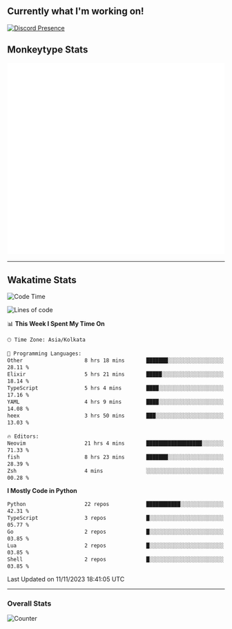 ## Currently what I'm working on!
[![Discord Presence](https://lanyard.cnrad.dev/api/534981034400284712)](https://discord.com/users/534981034400284712)

## Monkeytype Stats
<a href="https://monkeytype.com/profile/dhanus">
  <img src="https://raw.githubusercontent.com/Dhanus3133/Dhanus3133/monkeytype/monkeytype-lb.svg" alt="Monkeytype Profile" />
</a>

---

## Wakatime Stats
<!--START_SECTION:waka-->
![Code Time](http://img.shields.io/badge/Code%20Time-1%2C349%20hrs%2042%20mins-blue)

![Lines of code](https://img.shields.io/badge/From%20Hello%20World%20I%27ve%20Written-4.7%20million%20lines%20of%20code-blue)

📊 **This Week I Spent My Time On** 

```text
🕑︎ Time Zone: Asia/Kolkata

💬 Programming Languages: 
Other                    8 hrs 18 mins       ███████░░░░░░░░░░░░░░░░░░   28.11 % 
Elixir                   5 hrs 21 mins       █████░░░░░░░░░░░░░░░░░░░░   18.14 % 
TypeScript               5 hrs 4 mins        ████░░░░░░░░░░░░░░░░░░░░░   17.16 % 
YAML                     4 hrs 9 mins        ████░░░░░░░░░░░░░░░░░░░░░   14.08 % 
heex                     3 hrs 50 mins       ███░░░░░░░░░░░░░░░░░░░░░░   13.03 % 

🔥 Editors: 
Neovim                   21 hrs 4 mins       ██████████████████░░░░░░░   71.33 % 
fish                     8 hrs 23 mins       ███████░░░░░░░░░░░░░░░░░░   28.39 % 
Zsh                      4 mins              ░░░░░░░░░░░░░░░░░░░░░░░░░   00.28 % 
```

**I Mostly Code in Python** 

```text
Python                   22 repos            ███████████░░░░░░░░░░░░░░   42.31 % 
TypeScript               3 repos             █░░░░░░░░░░░░░░░░░░░░░░░░   05.77 % 
Go                       2 repos             █░░░░░░░░░░░░░░░░░░░░░░░░   03.85 % 
Lua                      2 repos             █░░░░░░░░░░░░░░░░░░░░░░░░   03.85 % 
Shell                    2 repos             █░░░░░░░░░░░░░░░░░░░░░░░░   03.85 % 
```




 Last Updated on 11/11/2023 18:41:05 UTC
<!--END_SECTION:waka-->
---

### Overall Stats

<img src="https://moe-counter.glitch.me/get/@Dhanus3133?theme=asoul" alt="Counter" />
